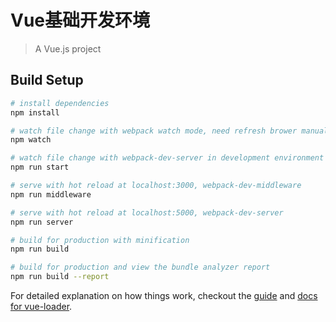 # Vue基础开发环境

> A Vue.js project

## Build Setup

``` bash
# install dependencies
npm install

# watch file change with webpack watch mode, need refresh brower manually
npm watch

# watch file change with webpack-dev-server in development environment
npm run start

# serve with hot reload at localhost:3000, webpack-dev-middleware
npm run middleware

# serve with hot reload at localhost:5000, webpack-dev-server
npm run server

# build for production with minification
npm run build

# build for production and view the bundle analyzer report
npm run build --report
```

For detailed explanation on how things work, checkout the [guide](http://vuejs-templates.github.io/webpack/) and [docs for vue-loader](http://vuejs.github.io/vue-loader).
